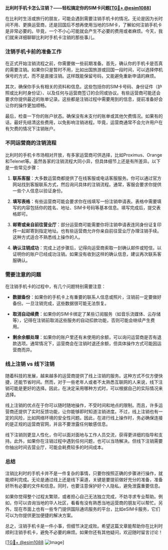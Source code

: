 **比利时手机卡怎么注销？——轻松搞定你的SIM卡问题[[TG💪+ @esim1088](https://t.me/s/esim1088)]**

在比利时生活或旅行的朋友，可能会遇到需要注销手机卡的情况。无论是因为长时间不用、更换运营商，还是回国后不想再使用当地的SIM卡，了解如何注销手机卡是非常必要的。毕竟，一个不小心可能就会产生不必要的费用或者麻烦。今天，我们就来详细聊聊比利时手机卡注销的那些事儿。

### 注销手机卡前的准备工作

在正式开始注销流程之前，你需要做一些前期准备。首先，确认你的手机卡是否真的需要注销。如果你只是暂时不用，比如出国旅游或回国一段时间，可以选择停机保号的方式，而不是直接注销。这样既能保留号码，又能避免重新申请的麻烦。

其次，确保你手头有相关的资料和信息。这些包括你的SIM卡号码、身份证件（护照或比利时身份证）、以及任何与运营商签订的合同或协议。有些运营商可能还会要求你提供最近的账单记录。这些都是注销过程中需要用到的信息，提前准备好会让你的操作更加顺畅。

最后，检查一下你的账户状态。确保没有未支付的账单或其他欠费情况。如果有的话，最好先结清这些费用，以免影响注销进程。毕竟，运营商通常不会允许用户在有欠费的情况下注销账户。

### 不同运营商的注销流程

比利时的手机卡市场相对开放，有多家运营商可供选择，比如Proximus、Orange和Telenet等。虽然各家的注销流程大同小异，但具体细节上还是有所差异。以下是一些常见步骤：

1. **联系客服**：大多数运营商都提供了在线客服或电话客服服务。你可以通过官方网站找到客服联系方式，然后询问具体的注销流程。通常，客服会要求你提供一些个人信息以验证身份。

2. **填写表格**：有些运营商可能会要求你在线填写一份注销申请表。表格中需要填写的内容包括你的姓名、地址、SIM卡号码等基本信息。填写完成后，提交表格即可。

3. **邮寄或亲自前往营业厅**：部分运营商可能需要你将注销申请表连同身份证复印件一起邮寄到指定地址。也有些运营商允许你亲自前往营业厅办理注销手续。这种方式适合不熟悉线上操作的人。

4. **确认注销成功**：完成上述步骤后，记得向运营商索取一封确认邮件或短信，以证明你的账户已经成功注销。如果没有收到这样的确认信息，建议再次联系客服确认。

### 需要注意的问题

在注销手机卡的过程中，有几个问题特别需要注意：

- **数据备份**：如果你的手机卡上有重要的联系人信息或照片，注销前一定要做好备份。一旦注销完成，这些数据很可能无法恢复。
  
- **取消自动续费**：如果你的SIM卡绑定了某些订阅服务（如音乐流媒体、云存储等），记得在注销前取消这些服务的自动扣款功能，否则可能会继续产生费用。

- **剩余余额处理**：如果你的账户里还有未使用的余额，可以询问运营商是否有退款选项。通常情况下，运营商会在注销时退还余额，但具体操作方式可能因运营商而异。

### 线上注销 vs 线下注销

随着科技的发展，越来越多的运营商提供了线上注销的服务。这种方式不仅方便快捷，还能节省时间。然而，对于一些老年人或者不太熟悉互联网的人来说，线下注销可能是更好的选择。因此，在决定采用哪种方式时，可以根据自己的实际情况来选择。

线上注销的优点在于你可以随时随地操作，不受时间和地点的限制。而且，许多运营商还提供了实时反馈功能，让你能够即时知道注销进度。不过，线上注销也有一定的风险，比如网络环境的安全性问题。因此，在进行线上操作时，务必确保连接的是正规的运营商官网，并且不要泄露任何敏感信息。

线下注销则更显人性化，你可以面对面地与工作人员交流，获得更详细的指导和支持。此外，如果你在注销过程中遇到任何问题，也可以当场解决。但线下注销需要你抽出时间去营业厅，可能会耗费较多的时间成本。

### 总结

注销比利时的手机卡并不是一件复杂的事情，只要你按照正确的步骤进行操作，就能顺利完成。无论是通过线上还是线下渠道，关键是要提前做好充分的准备，准备好所有必要的文件和信息。同时，也要注意保护好个人隐私，避免泄露重要信息。

如果你觉得整个过程太繁琐，或者担心自己无法独立完成，不妨寻求专业帮助。例如，你可以咨询当地的华人社区，看看有没有熟悉当地运营商的朋友可以帮忙。另外，现在市面上也有一些专门提供国际通讯服务的平台，比如eSIM卡服务，它们可以为你提供更加便捷的解决方案。

总之，注销手机卡是一件小事，但细节决定成败。希望这篇文章能帮助你在比利时顺利注销手机卡，避免不必要的麻烦。如果你还有其他疑问，欢迎随时留言讨论！

[[TG💪+ @esim1088](https://t.me/s/esim1088) ![Image](https://i.postimg.cc/4NQfJmqS/Snipaste-2025-05-13-00-14-12.png)]